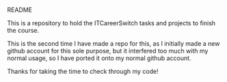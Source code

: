 README

This is a repository to hold the ITCareerSwitch tasks and projects to finish the course.

This is the second time I have made a repo for this, as I initially made a new github account for this sole purpose, but it interfered too much with my normal usage, so I have ported it onto my normal github account.

Thanks for taking the time to check through my code!
